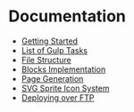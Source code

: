 Documentation
=============

* [Getting Started](getting-started.md)
* [List of Gulp Tasks](gulp-tasks.md)
* [File Structure](file-structure.md)
* [Blocks Implementation](blocks.md)
* [Page Generation](pages.md)
* [SVG Sprite Icon System](icons.md)
* [Deploying over FTP](deploying.md)